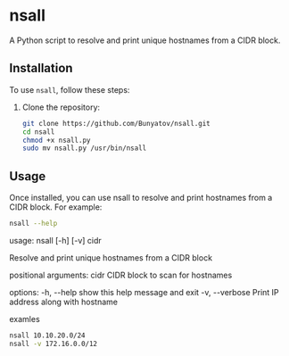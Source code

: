 # nsall

A Python script to resolve and print unique hostnames from a CIDR block.

## Installation

To use `nsall`, follow these steps:

1. Clone the repository:

   ```bash
   git clone https://github.com/Bunyatov/nsall.git
   cd nsall
   chmod +x nsall.py
   sudo mv nsall.py /usr/bin/nsall
   ```

## Usage
Once installed, you can use nsall to resolve and print hostnames from a CIDR block. For example:

   ```bash
   nsall --help
   ```

   usage: nsall [-h] [-v] cidr
   
   Resolve and print unique hostnames from a CIDR block
   
   positional arguments:
     cidr           CIDR block to scan for hostnames
   
   options:
     -h, --help     show this help message and exit
     -v, --verbose  Print IP address along with hostname

   examles 
   ```bash
   nsall 10.10.20.0/24
   nsall -v 172.16.0.0/12
   ```
